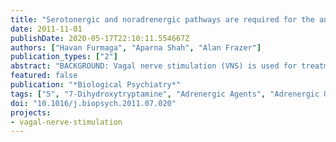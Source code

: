 ```yaml
---
title: "Serotonergic and noradrenergic pathways are required for the anxiolytic-like and antidepressant-like behavioral effects of repeated vagal nerve stimulation in rats"
date: 2011-11-01
publishDate: 2020-05-17T22:10:11.554667Z
authors: ["Havan Furmaga", "Aparna Shah", "Alan Frazer"]
publication_types: ["2"]
abstract: "BACKGROUND: Vagal nerve stimulation (VNS) is used for treatment-refractory depression, but there are few preclinical studies of its effects when administered repeatedly over time using clinically relevant stimulation parameters in nonanesthetized animals. METHODS: The novelty-suppressed feeding test (NSFT) and forced swim test (FST) were used to evaluate the anxiolytic- and antidepressant-like potential of VNS in rats, respectively. The behavioral effects of VNS were compared with those of desipramine (DMI; 10 mg/kg/day) and sertraline (7.5 mg/kg/day) administered via osmotic minipump. Such experiments were carried out in intact rats as well as those that had selective destruction of either serotonin or noradrenergic neurons in brain caused by the neurotoxins, 5,7-dihyroxytryptamine (5,7-DHT), or 6-hydroxydopamine (6-OHDA). RESULTS: Repeated administration of VNS, DMI, and sertraline decreased latency to feed in the NSFT. In the FST, repeated VNS, DMI, and sertraline caused decreased immobility; the VNS-induced decrease in immobility resulted from increases in both swimming and climbing behaviors. Effects of VNS and sertraline, but not DMI, in both the NSFT and the FST were abolished in rats treated with 5,7-DHT. Effects of DMI in both behavioral tests, but not those of sertraline, were abolished in 6-OHDA treated rats. VNS effects on immobility and climbing in the FST were not blocked in the 6-OHDA-treated rats. There was no significant difference in locomotor activity caused by any of the treatments or by the lesions. CONCLUSIONS: Serotonergic nerves are required for repeated VNS-induced anxiolytic- and antidepressant-like effects. Noradrenergic nerves can also be activated by VNS to cause its anxiolytic-like effect."
featured: false
publication: "*Biological Psychiatry*"
tags: ["5", "7-Dihydroxytryptamine", "Adrenergic Agents", "Adrenergic Uptake Inhibitors", "Analysis of Variance", "Animals", "Anxiety", "Autoradiography", "Brain", "Desipramine", "Disease Models", "Animal", "Drug Delivery Systems", "Exploratory Behavior", "Feeding Behavior", "Imipramine", "Immobility Response", "Tonic", "Male", "Neural Pathways", "Norepinephrine", "Oxidopamine", "Protein Binding", "Rats", "Rats", "Sprague-Dawley", "Reaction Time", "Serotonin", "Serotonin Agents", "Serotonin Antagonists", "Serotonin Uptake Inhibitors", "Sertraline", "Swimming", "Time Factors", "Tritium", "Vagus Nerve Stimulation"]
doi: "10.1016/j.biopsych.2011.07.020"
projects:
- vagal-nerve-stimulation
---
```


